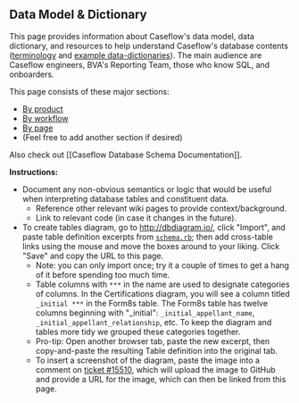 
## Data Model & Dictionary

This page provides information about Caseflow's data model, data dictionary, and resources to help understand Caseflow's database contents ([terminology](https://dataedo.com/blog/data-model-data-dictionary-database-schema-erd) and [example data-dictionaries](https://www.usgs.gov/products/data-and-tools/data-management/data-dictionaries)).
The main audience are Caseflow engineers, BVA's Reporting Team, those who know SQL, and onboarders.

This page consists of these major sections:
   * [By product](#by-product)
   * [By workflow](#by-workflow)
   * [By page](#by-page)
   * (Feel free to add another section if desired)

Also check out [[Caseflow Database Schema Documentation]].

**Instructions:**
* Document any non-obvious semantics or logic that would be useful when interpreting database tables and constituent data.
   * Reference other relevant wiki pages to provide context/background.
   * Link to relevant code (in case it changes in the future).
* To create tables diagram, go to http://dbdiagram.io/, click "Import", and paste table definition excerpts from [`schema.rb`](https://github.com/department-of-veterans-affairs/caseflow/blob/master/db/schema.rb); then add cross-table links using the mouse and move the boxes around to your liking. Click "Save" and copy the URL to this page.
   * Note: you can only import once; try it a couple of times to get a hang of it before spending too much time.
   * Table columns with `***` in the name are used to designate categories of columns. In the Certifications diagram, you will see a column titled `_initial ***` in the Form8s table. The Form8s table has twelve columns beginning with "_initial": `_initial_appellant_name`, `_initial_appellant_relationship`, etc. To keep the diagram and tables more tidy we grouped these categories together.
   * Pro-tip: Open another browser tab, paste the new excerpt, then copy-and-paste the resulting Table definition into the original tab.
   * To insert a screenshot of the diagram, paste the image into a comment on [ticket #15510](https://github.com/department-of-veterans-affairs/caseflow/issues/15510), which will upload the image to GitHub and provide a URL for the image, which can then be linked from this page.

